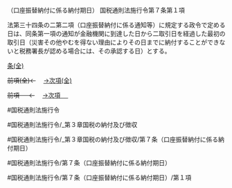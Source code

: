 （口座振替納付に係る納付期日）
国税通則法施行令第７条第１項

法第三十四条の二第二項（口座振替納付に係る通知等）に規定する政令で定める日は、同条第一項の通知が金融機関に到達した日から二取引日を経過した最初の取引日（災害その他やむを得ない理由によりその日までに納付することができないと税務署長が認める場合には、その承認する日）とする。

[条(全)](国税通則法施行＿令＿第７条_.md)

~~前項(全)←~~　  [→次項(全)](国税通則法施行＿令＿第７条第２項_.md)

~~前項 　 ←~~　  [→次項 　 ](国税通則法施行＿令＿第７条第２項.md)



#国税通則法施行令

#国税通則法施行令/_第３章国税の納付及び徴収

#国税通則法施行令/_第３章国税の納付及び徴収/第７条（口座振替納付に係る納付期日）

#国税通則法施行令/第７条（口座振替納付に係る納付期日）

#国税通則法施行令/第７条（口座振替納付に係る納付期日）/第１項

